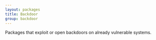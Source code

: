 ```yaml
---
layout: packages
title: Backdoor
group: backdoor
---
```


Packages that exploit or open backdoors on already vulnerable systems.